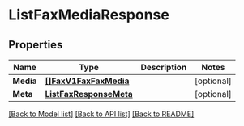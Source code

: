 # ListFaxMediaResponse

## Properties

Name | Type | Description | Notes
------------ | ------------- | ------------- | -------------
**Media** | [**[]FaxV1FaxFaxMedia**](fax.v1.fax.fax_media.md) |  | [optional] 
**Meta** | [**ListFaxResponseMeta**](ListFaxResponse_meta.md) |  | [optional] 

[[Back to Model list]](../README.md#documentation-for-models) [[Back to API list]](../README.md#documentation-for-api-endpoints) [[Back to README]](../README.md)


